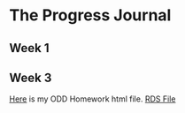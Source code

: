 # The Progress Journal

## Week 1

## Week 3

[Here](odd.html) is my ODD Homework html file. [RDS File](files/odd_car_sales_data_jan_17.rds)

